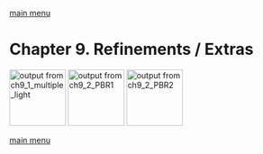 [main menu](../README.md)

# Chapter 9. Refinements / Extras

<img src="/ch9_img/ch9_1_multiple_lights.png" alt="output from ch9_1_multiple_light" width="100">
<img src="/ch9_img/ch9_2_PBR1.png" alt="output from ch9_2_PBR1" width="100">
<img src="/ch9_img/ch9_2_PBR2.png" alt="output from ch9_2_PBR2" width="100">

[main menu](../README.md)